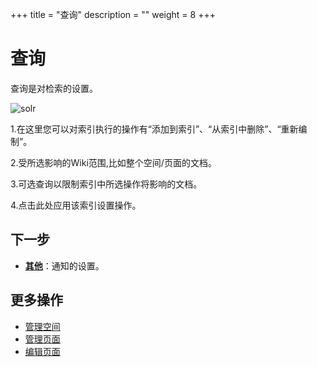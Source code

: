 ﻿+++
title = "查询"
description = ""
weight = 8
+++
# 查询
查询是对检索的设置。

![solr](/docs/user-guide/wiki/system-management/image/solr.png)

1.在这里您可以对索引执行的操作有“添加到索引”、“从索引中删除”、“重新编制”。

2.受所选影响的Wiki范围,比如整个空间/页面的文档。

3.可选查询以限制索引中所选操作将影响的文档。

4.点击此处应用该索引设置操作。

## 下一步
- [**其他**](../other)：通知的设置。

## 更多操作
- [管理空间](../../space/manage-space)
- [管理页面](../../page/manage-page)
- [编辑页面](../../page/edict-page)
